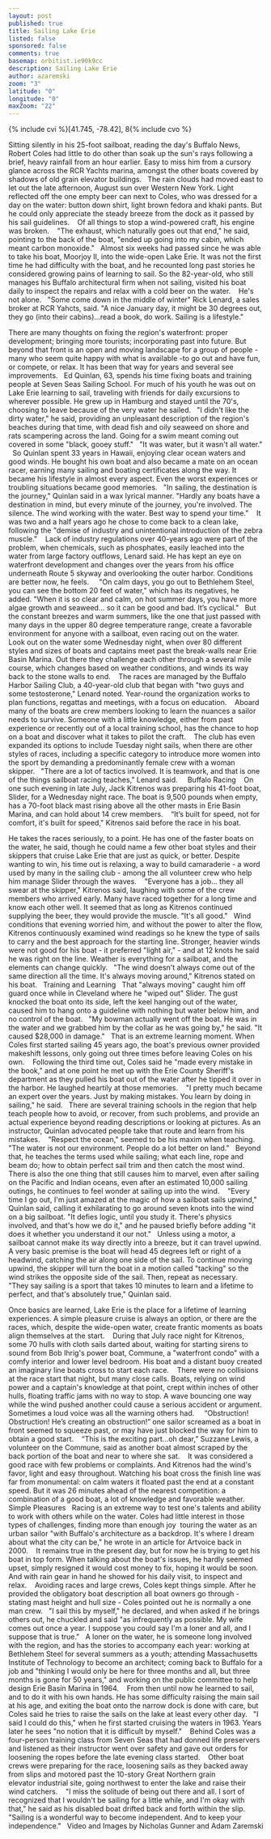 ```yaml
---
layout: post
published: true
title: Sailing Lake Erie
listed: false
sponsored: false
comments: true
basemap: orbitist.ie90k9cc
description: Sailing Lake Erie
author: azaremski
zoom: "3"
latitude: "0"
longitude: "0"
maxZoom: "22"
---
```


{% include cvi %}[41.745, -78.42], 8{% include cvo %}

Sitting silently in his 25-foot sailboat, reading the day's Buffalo News, Robert Coles had little to do other than soak up the sun's rays following a brief, heavy rainfall from an hour earlier. Easy to miss him from a cursory glance across the RCR Yachts marina, amongst the other boats covered by shadows of old grain elevator buildings.
 
The rain clouds had moved east to let out the late afternoon, August sun over Western New York. Light reflected off the one empty beer can next to Coles, who was dressed for a day on the water: button down shirt, light brown fedora and khaki pants. But he could only appreciate the steady breeze from the dock as it passed by his sail guidelines. 
 
Of all things to stop a wind-powered craft, his engine was broken. 
 
"The exhaust, which naturally goes out that end," he said, pointing to the back of the boat, "ended up going into my cabin, which meant carbon monoxide."
 
Almost six weeks had passed since he was able to take his boat, Moorjoy II, into the wide-open Lake Erie. It was not the first time he had difficulty with the boat, and he recounted long past stories he considered growing pains of learning to sail. So the 82-year-old, who still manages his Buffalo architectural firm when not sailing, visited his boat daily to inspect the repairs and relax with a cold beer on the water. 
 
He's not alone.
 
"Some come down in the middle of winter" Rick Lenard, a sales broker at RCR Yahcts, said. "A nice January day, it might be 30 degrees out, they go (into their cabins)…read a book, do work. Sailing is a lifestyle."

There are many thoughts on fixing the region's waterfront: proper development; bringing more tourists; incorporating past into future. But beyond that front is an open and moving landscape for a group of people - many who seem quite happy with what is available -to go out and have fun, or compete, or relax. It has been that way for years and several see improvements.
 
Ed Quinlan, 63, spends his time fixing boats and training people at Seven Seas Sailing School. For much of his youth he was out on Lake Erie learning to sail, traveling with friends for daily excursions to wherever possible. He grew up in Hamburg and stayed until the 70's, choosing to leave because of the very water he sailed.
 
"I didn't like the dirty water," he said, providing an unpleasant description of the region's beaches during that time, with dead fish and oily seaweed on shore and rats scampering across the land. Going for a swim meant coming out covered in some "black, gooey stuff."
 
"It was water, but it wasn't all water."
 
So Quinlan spent 33 years in Hawaii, enjoying clear ocean waters and good winds. He bought his own boat and also became a mate on an ocean racer, earning many sailing and boating certificates along the way. It became his lifestyle in almost every aspect. Even the worst experiences or troubling situations became good memories.
 
"In sailing, the destination is the journey," Quinlan said in a wax lyrical manner. "Hardly any boats have a destination in mind, but every minute of the journey, you're involved. The silence. The wind working with the water. Best way to spend your time."
 
 It was two and a half years ago he chose to come back to a clean lake, following the "demise of industry and unintentional introduction of the zebra muscle." 
 
Lack of industry regulations over 40-years ago were part of the problem, when chemicals, such as phosphates, easily leached into the water from large factory outflows, Lenard said. He has kept an eye on waterfront development and changes over the years from his office underneath Route 5 skyway and overlooking the outer harbor. Conditions are better now, he feels.  
 
"On calm days, you go out to Bethlehem Steel, you can see the bottom 20 feet of water," which has its negatives, he added. "When it is so clear and calm, on hot summer days, you have more algae growth and seaweed… so it can be good and bad. It’s cyclical."
 
But the constant breezes and warm summers, like the one that just passed with many days in the upper 80 degree temperature range, create a favorable environment for anyone with a sailboat, even racing out on the water. 
 
Look out on the water some Wednesday night, when over 80 different styles and sizes of boats and captains meet past the break-walls near Erie Basin Marina. Out there they challenge each other through a several mile course, which changes based on weather conditions, and winds its way back to the stone walls to end. 
 
The races are managed by the Buffalo Harbor Sailing Club, a 40-year-old club that began with "two guys and some testosterone," Lenard noted. Year-round the organization works to plan functions, regattas and meetings, with a focus on education. 
 
Aboard many of the boats are crew members looking to learn the nuances a sailor needs to survive. Someone with a little knowledge, either from past experience or recently out of a local training school, has the chance to hop on a boat and discover what it takes to pilot the craft. 
 
The club has even expanded its options to include Tuesday night sails, when there are other styles of races, including a specific category to introduce more women into the sport by demanding a predominantly female crew with a woman skipper.
 
"There are a lot of tactics involved. It is teamwork, and that is one of the things sailboat racing teaches," Lenard said.  
 
Buffalo Racing 
 
On one such evening in late July, Jack Kitrenos was preparing his 41-foot boat, Slider, for a Wednesday night race. The boat is 9,500 pounds when empty, has a 70-foot black mast rising above all the other masts in Erie Basin Marina, and can hold about 14 crew members. 
 
“It’s built for speed, not for comfort, it's built for speed," Kitrenos said before the race in his boat. 


He takes the races seriously, to a point. He has one of the faster boats on the water, he said, though he could name a few other boat styles and their skippers that cruise Lake Erie that are just as quick, or better. Despite wanting to win, his time out is relaxing, a way to build camaraderie - a word used by many in the sailing club - among the all volunteer crew who help him manage Slider through the waves. 
 
"Everyone has a job... they all swear at the skipper," Kitrenos said, laughing with some of the crew members who arrived early. Many have raced together for a long time and know each other well. It seemed that as long as Kitrenos continued supplying the beer, they would provide the muscle. "It's all good."
 
Wind conditions that evening worried him, and without the power to alter the flow, Kitrenos continuously examined wind readings so he knew the type of sails to carry and the best approach for the starting line. Stronger, heavier winds were not good for his boat - it preferred "light air," - and at 12 knots he said he was right on the line. Weather is everything for a sailboat, and the elements can change quickly.
 
"The wind doesn't always come out of the same direction all the time. It's always moving around," Kitrenos stated on his boat.
 
Training and Learning
 
That "always moving" caught him off guard once while in Cleveland where he "wiped out" Slider. The gust knocked the boat onto its side, left the keel hanging out of the water, caused him to hang onto a guideline with nothing but water below him, and no control of the boat.
 
"My bowman actually went off the boat. He was in the water and we grabbed him by the collar as he was going by," he said. "It caused $28,000 in damage."
 
That is an extreme learning moment. When Coles first started sailing 45 years ago, the boat's previous owner provided makeshift lessons, only going out three times before leaving Coles on his own. 
 
Following the third time out, Coles said he "made every mistake in the book," and at one point he met up with the Erie County Sheriff's department as they pulled his boat out of the water after he tipped it over in the harbor. He laughed heartily at those memories. 
 
"I pretty much became an expert over the years. Just by making mistakes. You learn by doing in sailing," he said.
 
There are several training schools in the region that help teach people how to avoid, or recover, from such problems, and provide an actual experience beyond reading descriptions or looking at pictures. As an instructor, Quinlan advocated people take that route and learn from his mistakes. 
 
"Respect the ocean," seemed to be his maxim when teaching. "The water is not our environment. People do a lot better on land."
 
Beyond that, he teaches the terms used while sailing; what each line, rope and beam do; how to obtain perfect sail trim and then catch the most wind. There is also the one thing that still causes him to marvel, even after sailing on the Pacific and Indian oceans, even after an estimated 10,000 sailing outings, he continues to feel wonder at sailing up into the wind. 
 
"Every time I go out, I'm just amazed at the magic of how a sailboat sails upwind," Quinlan said, calling it exhilarating to go around seven knots into the wind on a big sailboat. "It defies logic, until you study it. There's physics involved, and that's how we do it," and he paused briefly before adding "it does it whether you understand it our not."
 
Unless using a motor, a sailboat cannot make its way directly into a breeze, but it can travel upwind. A very basic premise is the boat will head 45 degrees left or right of a headwind, catching the air along one side of the sail. To continue moving upwind, the skipper will turn the boat in a motion called "tacking" so the wind strikes the opposite side of the sail. Then, repeat as necessary. 
 
"They say sailing is a sport that takes 10 minutes to learn and a lifetime to perfect, and that's absolutely true," Quinlan said. 

Once basics are learned, Lake Erie is the place for a lifetime of learning experiences. A simple pleasure cruise is always an option, or there are the races, which, despite the wide-open water, create frantic moments as boats align themselves at the start. 
 
During that July race night for Kitrenos, some 70 hulls with cloth sails darted about, waiting for starting sirens to sound from Bob Ihrig's power boat, Commune, a "waterfront condo" with a comfy interior and lower level bedroom. His boat and a distant buoy created an imaginary line boats cross to start each race. 
 
There were no collisions at the race start that night, but many close calls. Boats, relying on wind power and a captain's knowledge at that point, crept within inches of other hulls, floating traffic jams with no way to stop. A wave bouncing one way while the wind pushed another could cause a serious accident or argument. Sometimes a loud voice was all the warning others had.  
 
“Obstruction! Obstruction! He’s creating an obstruction!” one sailor screamed as a boat in front seemed to squeeze past, or may have just blocked the way for him to obtain a good start. 
 
“This is the exciting part…oh dear,” Suzzane Lewis, a volunteer on the Commune, said as another boat almost scraped by the back portion of the boat and near to where she sat. 
 
It was considered a good race with few problems or complaints. And Kitrenos had the wind's favor, light and easy throughout. Watching his boat cross the finish line was far from monumental: on calm waters it floated past the end at a constant speed. But it was 26 minutes ahead of the nearest competition: a combination of a good boat, a lot of knowledge and favorable weather. 
 
Simple Pleasures
 
Racing is an extreme way to test one's talents and ability to work with others while on the water. Coles had little interest in those types of challenges, finding more than enough joy  touring the water as an urban sailor "with Buffalo's architecture as a backdrop. It's where I dream about what the city can be," he wrote in an article for Artvoice back in 2000. 
 
It remains true in the present day, but for now he is trying to get his boat in top form. When talking about the boat's issues, he hardly seemed upset, simply resigned it would cost money to fix, hoping it would be soon. And with rain gear in hand he showed for his daily visit, to inspect and relax. 
 
Avoiding races and large crews, Coles kept things simple. After he provided the obligatory boat description all boat owners go through - stating mast height and hull size - Coles pointed out he is normally a one man crew.
 
"I sail this by myself," he declared, and when asked if he brings others out, he chuckled and said "as infrequently as possible. My wife comes out once a year. I suppose you could say I'm a loner and all, and I suppose that is true."
 
A loner on the water, he is someone long involved with the region, and has the stories to accompany each year: working at Bethlehem Steel for several summers as a youth; attending Massachusetts Institute of Technology to become an architect; coming back to Buffalo for a job and "thinking I would only be here for three months and all, but three months is gone for 50 years," and working on the public committee to help design Erie Basin Marina in 1964. 
 
From then until now he learned to sail, and to do it with his own hands. He has some difficulty raising the main sail at his age, and exiting the boat onto the narrow dock is done with care, but Coles said he tries to raise the sails on the lake at least every other day.
 
"I said I could do this," when he first started cruising the waters in 1963. Years later he sees "no notion that it is difficult by myself." 
 
Behind Coles was a four-person training class from Seven Seas that had donned life preservers and listened as their instructor went over safety and gave out orders for loosening the ropes before the late evening class started. 
 
Other boat crews were preparing for the race, loosening sails as they backed away from slips and motored past the 10-story Great Northern grain elevator industrial site, going northwest to enter the lake and raise their wind catchers. 
 
"I miss the solitude of being out there and all. I sort of recognized that I wouldn't be sailing for a little while, and I'm okay with that," he said as his disabled boat drifted back and forth within the slip. "Sailing is a wonderful way to become independent. And to keep your independence."
 
Video and Images by Nicholas Gunner and Adam Zaremski